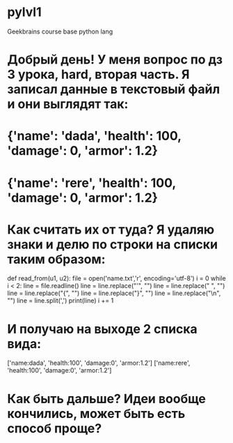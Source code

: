 # pylvl1
Geekbrains course base python lang

# Добрый день! У меня вопрос по дз 3 урока, hard, вторая часть. Я записал данные в текстовый файл и они выглядят так: 
# {'name': 'dada', 'health': 100, 'damage': 0, 'armor': 1.2}
# {'name': 'rere', 'health': 100, 'damage': 0, 'armor': 1.2}
#  Как считать их от туда? Я удаляю знаки и делю по строки на списки таким образом: 
def read_from(u1, u2):
    file = open('name.txt','r', encoding='utf-8')
    i = 0
    while i < 2:
        line = file.readline()
        line = line.replace("'", "")
        line = line.replace(" ", "")
        line = line.replace("{", "")
        line = line.replace("}", "")
        line = line.replace("\n", "")
        line = line.split(',')
        print(line)
        i += 1
 # И получаю на выходе 2 списка вида:
['name:dada', 'health:100', 'damage:0', 'armor:1.2']
['name:rere', 'health:100', 'damage:0', 'armor:1.2']
# Как быть дальше? Идеи вообще кончились, может быть есть способ проще? 
